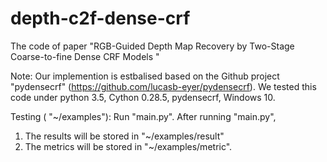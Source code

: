 # depth-c2f-dense-crf
The code of paper "RGB-Guided Depth Map Recovery by Two-Stage Coarse-to-fine Dense CRF Models "

Note:
Our implemention is estbalised based on the  Github project "pydensecrf" (https://github.com/lucasb-eyer/pydensecrf).
We tested this code under python 3.5, Cython 0.28.5, pydensecrf, Windows 10.

Testing ( "~/examples"):
Run "main.py".
After running "main.py",
1. The results will be stored in "~/examples/result"
2. The metrics will be stored in "~/examples/metric".
